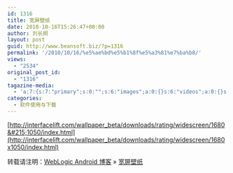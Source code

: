 ```yaml
---
id: 1316
title: 宽屏壁纸
date: 2010-10-16T15:26:47+00:00
author: 刘长炯
layout: post
guid: http://www.beansoft.biz/?p=1316
permalink: '/2010/10/16/%e5%ae%bd%e5%b1%8f%e5%a3%81%e7%ba%b8/'
views:
  - "2534"
original_post_id:
  - "1316"
tagazine-media:
  - 'a:7:{s:7:"primary";s:0:"";s:6:"images";a:0:{}s:6:"videos";a:0:{}s:11:"image_count";s:1:"0";s:6:"author";s:8:"27534716";s:7:"blog_id";s:8:"27979815";s:9:"mod_stamp";s:19:"2010-10-16 07:26:47";}'
categories:
  - 软件使用与下载
---
```

[http://interfacelift.com/wallpaper_beta/downloads/rating/widescreen/1680&#215;1050/index.html](http://interfacelift.com/wallpaper_beta/downloads/rating/widescreen/1680x1050/index.html)

转载请注明：[WebLogic Android 博客](http://www.beansoft.biz) &raquo; [宽屏壁纸](http://www.beansoft.biz/2010/10/16/%e5%ae%bd%e5%b1%8f%e5%a3%81%e7%ba%b8/)